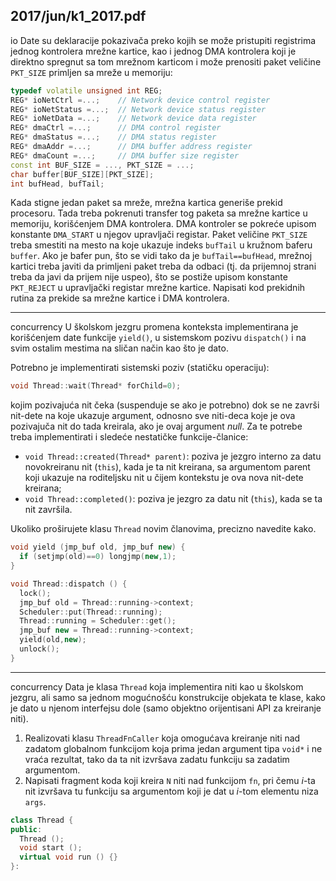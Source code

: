 2017/jun/k1_2017.pdf
--------------------------------------------------------------------------------
io
Date su deklaracije pokazivača preko kojih se može pristupiti registrima jednog kontrolera
mrežne kartice,  kao i jednog DMA kontrolera koji je direktno spregnut sa tom mrežnom
karticom i može prenositi paket veličine `PKT_SIZE` primljen sa mreže u memoriju:
```cpp
typedef volatile unsigned int REG;
REG* ioNetCtrl =...;    // Network device control register
REG* ioNetStatus =...;  // Network device status register
REG* ioNetData =...;    // Network device data register
REG* dmaCtrl =...;      // DMA control register
REG* dmaStatus =...;    // DMA status register
REG* dmaAddr =...;      // DMA buffer address register
REG* dmaCount =...;     // DMA buffer size register
const int BUF_SIZE = ..., PKT_SIZE = ...;
char buffer[BUF_SIZE][PKT_SIZE];
int bufHead, bufTail;
```
Kada stigne jedan paket sa mreže,  mrežna kartica generiše prekid procesoru.  Tada treba
pokrenuti transfer tog paketa sa mrežne kartice u memoriju, korišćenjem DMA kontrolera.
DMA kontroler se pokreće upisom konstante `DMA_START` u njegov upravljači registar. Paket
veličine `PKT_SIZE` treba smestiti na mesto na koje ukazuje indeks `bufTail` u kružnom baferu
`buffer`. Ako je bafer pun, što se vidi tako da je `bufTail==bufHead`, mrežnoj kartici treba
javiti da primljeni paket treba da odbaci (tj. da prijemnoj strani treba da javi da prijem nije
uspeo), što se postiže upisom konstante `PKT_REJECT` u upravljački registar mrežne kartice.
Napisati kod prekidnih rutina za prekide sa mrežne kartice i DMA kontrolera.

--------------------------------------------------------------------------------
concurrency
U školskom jezgru promena konteksta implementirana je korišćenjem date funkcije `yield()`,
u sistemskom pozivu `dispatch()` i na svim ostalim mestima na sličan način kao što je dato.

Potrebno je implementirati sistemski poziv (statičku operaciju):
```cpp
void Thread::wait(Thread* forChild=0);
```
kojim pozivajuća nit čeka (suspenduje se ako je potrebno) dok se ne završi nit-dete na koje
ukazuje argument, odnosno sve niti-deca koje je ova pozivajuča nit do tada kreirala, ako je
ovaj argument *null*. Za te potrebe treba implementirati i sledeće nestatičke funkcije-članice:

- `void Thread::created(Thread* parent)`: poziva je jezgro interno za datu
novokreiranu nit (`this`), kada je ta nit kreirana, sa argumentom parent koji ukazuje na
roditeljsku nit u čijem kontekstu je ova nova nit-dete kreirana;
- `void Thread::completed()`: poziva je jezgro za datu nit (`this`), kada se ta nit završila.

Ukoliko proširujete klasu `Thread` novim članovima, precizno navedite kako.
```cpp
void yield (jmp_buf old, jmp_buf new) {
  if (setjmp(old)==0) longjmp(new,1);
}

void Thread::dispatch () {
  lock();
  jmp_buf old = Thread::running->context;
  Scheduler::put(Thread::running);
  Thread::running = Scheduler::get();
  jmp_buf new = Thread::running->context;
  yield(old,new);
  unlock();
}
```

--------------------------------------------------------------------------------
concurrency
Data je klasa `Thread`  koja implementira niti kao u školskom jezgru,  ali samo sa jednom
mogućnošću konstrukcije objekata te klase,  kako je dato u njenom interfejsu dole (samo
objektno orijentisani API za kreiranje niti).
1.  Realizovati klasu `ThreadFnCaller`  koja omogućava kreiranje niti nad zadatom
globalnom funkcijom koja prima jedan argument tipa `void*` i ne vraća rezultat, tako da ta nit
izvršava zadatu funkciju sa zadatim argumentom.
2. Napisati fragment koda koji kreira `N` niti nad funkcijom `fn`, pri čemu *i*-ta nit izvršava tu
funkciju sa argumentom koji je dat u *i*-tom elementu niza `args`.
```cpp
class Thread {
public:
  Thread ();
  void start ();
  virtual void run () {}
}:
```
